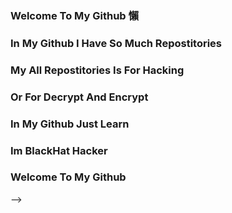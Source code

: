 ### Welcome To My Github 懶
### In My Github I Have So Much Repostitories
### My All Repostitories Is For Hacking
### Or For Decrypt And Encrypt
### In My Github Just Learn 
### Im BlackHat Hacker
### Welcome To My Github 
-->
